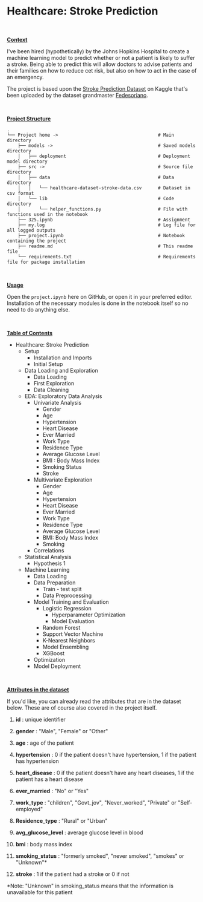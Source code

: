 # Healthcare: Stroke Prediction

&nbsp;

<u>**Context**</u>

I've been hired (hypothetically) by the Johns Hopkins Hospital to create a machine learning model to predict whether or not a patient is likely to suffer a stroke. Being able to predict this will allow doctors to advise patients and their families on how to reduce cet risk, but also on how to act in the case of an emergency.

The project is based upon the [Stroke Prediction Dataset](https://www.kaggle.com/fedesoriano/stroke-prediction-dataset) on Kaggle that's been uploaded by the dataset grandmaster [Fedesoriano](https://www.kaggle.com/fedesoriano).

&nbsp;

<u>**Project Structure**</u>

```
.
└── Project home ->                                     # Main directory
    ├── models ->                                       # Saved models directory
    │   ├── deployment                                  # Deployment model directory  
    ├── src ->                                          # Source file directory
    │   ├── data                                        # Data directory
    │   │   └── healthcare-dataset-stroke-data.csv      # Dataset in csv format
    │   └── lib                                         # Code directory
    │       └── helper_functions.py                     # File with functions used in the notebook
    ├── 325.ipynb                                       # Assignment
    ├── my.log                                          # Log file for all logged outputs
    ├── project.ipynb                                   # Notebook containing the project
    ├── readme.md                                       # This readme file
    └── requirements.txt                                # Requirements file for package installation
```

&nbsp;

<u>**Usage**</u>

Open the `project.ipynb` here on GitHub, or open it in your preferred editor. Installation of the necessary modules is done in the notebook itself so no need to do anything else.

&nbsp;

<u>**Table of Contents**</u>    

- Healthcare: Stroke Prediction    
  - Setup
    - Installation and Imports    
    - Initial Setup
  - Data Loading and Exploration    
    - Data Loading    
    - First Exploration    
    - Data Cleaning    
  - EDA: Exploratory Data Analysis    
    - Univariate Analysis    
      - Gender    
      - Age    
      - Hypertension    
      - Heart Disease    
      - Ever Married    
      - Work Type    
      - Residence Type    
      - Average Glucose Level    
      - BMI : Body Mass Index    
      - Smoking Status    
      - Stroke    
    - Multivariate Exploration    
      - Gender    
      - Age    
      - Hypertension    
      - Heart Disease    
      - Ever Married    
      - Work Type    
      - Residence Type    
      - Average Glucose Level    
      - BMI: Body Mass Index    
      - Smoking    
    - Correlations    
  - Statistical Analysis    
    - Hypothesis 1    
  - Machine Learning    
    - Data Loading    
    - Data Preparation    
      - Train - test split    
      - Data Preprocessing    
    - Model Training and Evaluation    
      - Logistic Regression    
        - Hyperparameter Optimization    
        - Model Evaluation    
      - Random Forest    
      - Support Vector Machine    
      - K-Nearest Neighbors    
      - Model Ensembling    
      - XGBoost    
    - Optimization    
    - Model Deployment
    
&nbsp;

<u>**Attributes in the dataset**</u>

If you'd like, you can already read the attributes that are in the dataset below. These are of course also covered in the project itself.

1) **id** : unique identifier

2) **gender** : "Male", "Female" or "Other"

3) **age** : age of the patient

4) **hypertension** : 0 if the patient doesn't have hypertension, 1 if the patient has hypertension

5) **heart_disease** : 0 if the patient doesn't have any heart diseases, 1 if the patient has a heart disease

6) **ever_married** : "No" or "Yes"

7) **work_type** : "children", "Govt_jov", "Never_worked", "Private" or "Self-employed"

8) **Residence_type** : "Rural" or "Urban"

9) **avg_glucose_level** : average glucose level in blood

10) **bmi** : body mass index

11) **smoking_status** : "formerly smoked", "never smoked", "smokes" or "Unknown"*

12) **stroke** : 1 if the patient had a stroke or 0 if not

*Note: "Unknown" in smoking_status means that the information is unavailable for this patient

&nbsp;


    
